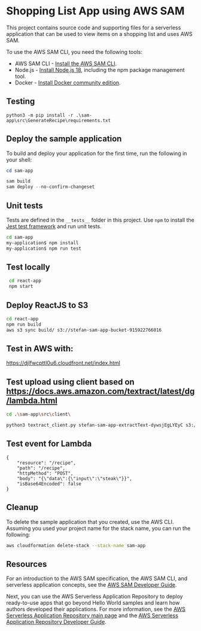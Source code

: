 # Shopping List App using AWS SAM

This project contains source code and supporting files for a serverless application that can be used to view items on a shopping list and uses AWS SAM.

To use the AWS SAM CLI, you need the following tools:

* AWS SAM CLI - [Install the AWS SAM CLI](https://docs.aws.amazon.com/serverless-application-model/latest/developerguide/serverless-sam-cli-install.html).
* Node.js - [Install Node.js 18](https://nodejs.org/en/), including the npm package management tool.
* Docker - [Install Docker community edition](https://hub.docker.com/search/?type=edition&offering=community).

## Testing

```
python3 -m pip install -r .\sam-app\src\GenerateRecipe\requirements.txt

```

## Deploy the sample application

To build and deploy your application for the first time, run the following in your shell:

```powershell
cd sam-app

sam build
sam deploy --no-confirm-changeset
```

## Unit tests

Tests are defined in the `__tests__` folder in this project. Use `npm` to install the [Jest test framework](https://jestjs.io/) and run unit tests.

```bash
cd sam-app
my-application$ npm install
my-application$ npm run test
```

## Test locally
```bash
 cd react-app
 npm start
```
## Deploy ReactJS to S3

```bash
cd react-app
npm run build
aws s3 sync build/ s3://stefan-sam-app-bucket-915922766016

```

## Test in AWS with:
https://djlfwcpttl0u6.cloudfront.net/index.html

## Test upload using client based on https://docs.aws.amazon.com/textract/latest/dg/lambda.html

```bash
cd .\sam-app\src\client\

python3 textract_client.py stefan-sam-app-extractText-dywsjEgLYEyC s3://stefan-sam-app-imagebuck-915922766016/shopping_list.jpg
```

## Test event for Lambda

```
{
    "resource": "/recipe",
    "path": "/recipe",
    "httpMethod": "POST",
    "body": "{\"data\":{\"input\":\"steak\"}}",
    "isBase64Encoded": false
}
```


## Cleanup

To delete the sample application that you created, use the AWS CLI. Assuming you used your project name for the stack name, you can run the following:

```bash
aws cloudformation delete-stack --stack-name sam-app
```

## Resources

For an introduction to the AWS SAM specification, the AWS SAM CLI, and serverless application concepts, see the [AWS SAM Developer Guide](https://docs.aws.amazon.com/serverless-application-model/latest/developerguide/what-is-sam.html).

Next, you can use the AWS Serverless Application Repository to deploy ready-to-use apps that go beyond Hello World samples and learn how authors developed their applications. For more information, see the [AWS Serverless Application Repository main page](https://aws.amazon.com/serverless/serverlessrepo/) and the [AWS Serverless Application Repository Developer Guide](https://docs.aws.amazon.com/serverlessrepo/latest/devguide/what-is-serverlessrepo.html).
